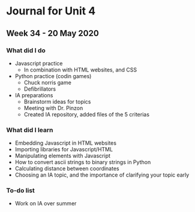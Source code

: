 # Journal for Unit 4

## Week 34 - 20 May 2020

### What did I do
* Javascript practice
  * In combination with HTML websites, and CSS
* Python practice (codin games)
  * Chuck norris game
  * Defibrillators
* IA preparations
  * Brainstorm ideas for topics
  * Meeting with Dr. Pinzon
  * Created IA repository, added files of the 5 criterias

### What did I learn
* Embedding Javascript in HTML websites
* Importing libraries for Javascript/HTML
* Manipulating elements with Javascript
* How to convert ascii strings to binary strings in Python
* Calculating distance between coordinates
* Choosing an IA topic, and the importance of clarifying your topic early

### To-do list
* Work on IA over summer




